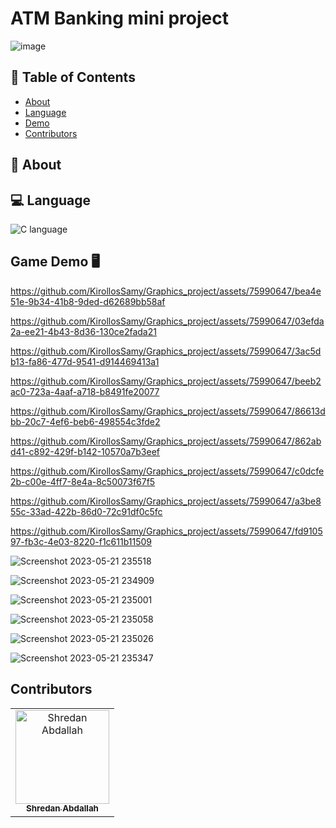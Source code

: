 # ATM Banking mini project

![image]()


## 📝 Table of Contents

- [About](#about)
- [Language](#language)
- [Demo](#demo)
- [Contributors](#contributors)

## 📙 About <a name = "about"></a>



## 💻 Language <a name = "Language"></a>

![C language](https://upload.wikimedia.org/wikipedia/commons/thumb/1/18/C_Programming_Language.svg/1200px-C_Programming_Language.svg.png)


## Game Demo 🖥️ <a name = "demo"></a>


https://github.com/KirollosSamy/Graphics_project/assets/75990647/bea4e51e-9b34-41b8-9ded-d62689bb58af



https://github.com/KirollosSamy/Graphics_project/assets/75990647/03efda2a-ee21-4b43-8d36-130ce2fada21



https://github.com/KirollosSamy/Graphics_project/assets/75990647/3ac5db13-fa86-477d-9541-d914469413a1



https://github.com/KirollosSamy/Graphics_project/assets/75990647/beeb2ac0-723a-4aaf-a718-b8491fe20077



https://github.com/KirollosSamy/Graphics_project/assets/75990647/86613dbb-20c7-4ef6-beb6-498554c3fde2




https://github.com/KirollosSamy/Graphics_project/assets/75990647/862abd41-c892-429f-b142-10570a7b3eef



https://github.com/KirollosSamy/Graphics_project/assets/75990647/c0dcfe2b-c00e-4ff7-8e4a-8c50073f67f5



https://github.com/KirollosSamy/Graphics_project/assets/75990647/a3be855c-33ad-422b-86d0-72c91df0c5fc



https://github.com/KirollosSamy/Graphics_project/assets/75990647/fd910597-fb3c-4e03-8220-f1c611b11509





![Screenshot 2023-05-21 235518](https://github.com/KirollosSamy/Graphics_project/assets/75990647/9c42b846-fc31-4f7e-ba6b-ec68387523ab)

![Screenshot 2023-05-21 234909](https://github.com/KirollosSamy/Graphics_project/assets/75990647/bb9656e8-a36f-45c3-8f65-41387b0229fe)

![Screenshot 2023-05-21 235001](https://github.com/KirollosSamy/Graphics_project/assets/75990647/6b1d2f43-2294-4322-9e9f-838c925e9556)

![Screenshot 2023-05-21 235058](https://github.com/KirollosSamy/Graphics_project/assets/75990647/ceaae4cd-21a5-4ba5-92ff-3bf9ab382b74)

![Screenshot 2023-05-21 235026](https://github.com/KirollosSamy/Graphics_project/assets/75990647/85b8512a-ed3a-4cfb-9249-adf53abeab30)

![Screenshot 2023-05-21 235347](https://github.com/KirollosSamy/Graphics_project/assets/75990647/62a1a960-4377-48d7-9357-2886a6aca72b)

## Contributors <a name = "contributors"></a>

<table>
  <tr>
    <td align="center">
    <a href="https://github.com/shredanabdullah" target="_black">
    <img src="https://avatars.githubusercontent.com/u/105118008?v=4" width="150px;" alt="Shredan Abdallah"/>
    <br />
    <sub><b>Shredan Abdallah</b></sub></a>
    </td>
